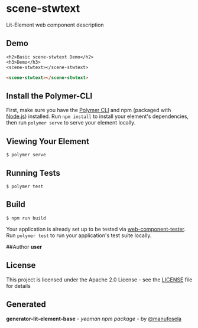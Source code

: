 # scene-stwtext

Lit-Element web component description

## Demo

```
<h2>Basic scene-stwtext Demo</h2>
<h3>Demo</h3>
<scene-stwtext></scene-stwtext>

```
<!---
```
<custom-element-demo>
  <template>
    <link rel="import" href="scene-stwtext.html">
    <next-code-block></next-code-block>
  </template>
</custom-element-demo>
```
-->
```html
<scene-stwtext></scene-stwtext>

```
## Install the Polymer-CLI

First, make sure you have the [Polymer CLI](https://www.npmjs.com/package/polymer-cli) and npm (packaged with [Node.js](https://nodejs.org)) installed. Run `npm install` to install your element's dependencies, then run `polymer serve` to serve your element locally.

## Viewing Your Element

```
$ polymer serve
```

## Running Tests

```
$ polymer test
```

## Build
```
$ npm run build
```

Your application is already set up to be tested via [web-component-tester](https://github.com/Polymer/web-component-tester). Run `polymer test` to run your application's test suite locally.

##Author
**user**

## License

This project is licensed under the Apache 2.0 License - see the [LICENSE](LICENSE) file for details

## Generated

**generator-lit-element-base** - *yeoman npm package* - by [@manufosela](https://github.com/manufosela/generator-litelement-webcomponent)